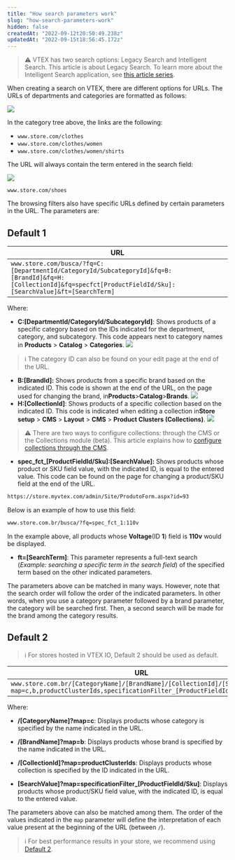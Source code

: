 ```yaml
---
title: "How search parameters work"
slug: "how-search-parameters-work"
hidden: false
createdAt: "2022-09-12t20:50:49.238z"
updatedAt: "2022-09-15t18:56:45.172z"
---
```


> ⚠️ VTEX has two search options: Legacy Search and Intelligent Search. This article is about Legacy Search. To learn more about the Intelligent Search application, see [this article series](https://help.vtex.com/en/tracks/vtex-intelligent-search--19wrbB7nEQcmwzDPl1l4Cb).

When creating a search on VTEX, there are different options for URLs. The URLs of departments and categories are formatted as follows:

![](https://cdn.jsdelivr.net/gh/vtexdocs/dev-portal-content@main/images/how-search-parameters-work-0.png)

In the category tree above, the links are the following:

- `www.store.com/clothes`
- `www.store.com/clothes/women`
- `www.store.com/clothes/women/shirts`

The URL will always contain the term entered in the search field:

![](https://cdn.jsdelivr.net/gh/vtexdocs/dev-portal-content@main/images/how-search-parameters-work-1.png)

`www.store.com/shoes`

The browsing filters also have specific URLs defined by certain parameters in the URL. The parameters are:

## Default 1

| URL                                                                                                                                                                                 |
| ----------------------------------------------------------------------------------------------------------------------------------------------------------------------------------- |
| `www.store.com/busca/?fq=C:[DepartmentId/CategoryId/SubcategoryId]&fq=B:[BrandId]&fq=H:[CollectionId]&fq=specfct[ProductFieldId/Sku]:[SearchValue]&ft=[SearchTerm]` |

Where:

- **C:\[DepartmentId/CategoryId/SubcategoryId]**: Shows products of a specific category based on the IDs indicated for the department, category, and subcategory. This code appears next to category names in **Products** > **Catalog** > **Categories**. ![](https://cdn.jsdelivr.net/gh/vtexdocs/dev-portal-content@main/images/how-search-parameters-work-2.png)

> ℹ️ The category ID can also be found on your edit page at the end of the URL.

- **B:[BrandId]:** Shows products from a specific brand based on the indicated ID. This code is shown at the end of the URL, on the page used for changing the brand, in**Products**>**Catalog**>**Brands**. ![](https://cdn.jsdelivr.net/gh/vtexdocs/dev-portal-content@main/images/how-search-parameters-work-3.png)
- **H:[CollectionId]**: Shows products of a specific collection based on the indicated ID. This code is indicated when editing a collection in**Store setup** > **CMS** > **Layout** > **CMS** > **Product Clusters (Collections)**. ![](https://cdn.jsdelivr.net/gh/vtexdocs/dev-portal-content@main/images/how-search-parameters-work-4.png)

> ⚠️ There are two ways to configure collections: through the CMS or the Collections module (beta). This article explains how to [configure collections through the CMS](https://help.vtex.com/en/tutorial/adding-collections-cms--2YBy6P6X0NFRpkD2ZBxF6L).

- **spec_fct_[ProductFieldId/Sku]:[SearchValue]:** Shows products whose product or SKU field value, with the indicated ID, is equal to the entered value. This code can be found on the page for changing a product/SKU field at the end of the URL.

```txt
https://store.myvtex.com/admin/Site/ProdutoForm.aspx?id=93
```

Below is an example of how to use this field:

```txt
www.store.com.br/busca/?fq=spec_fct_1:110v
```

In the example above, all products whose **Voltage**(ID **1**) field is **110v** would be displayed.

- **ft=[SearchTerm]**: This parameter represents a full-text search (*Example: searching a specific term in the search field*) of the specified term based on the other indicated parameters.

The parameters above can be matched in many ways. However, note that the search order will follow the order of the indicated parameters. In other words, when you use a category parameter followed by a brand parameter, the category will be searched first. Then, a second search will be made for the brand among the category results.

## Default 2

> ℹ️ For stores hosted in VTEX IO, Default 2 should be used as default.

| URL                                                                                                                                           |
| --------------------------------------------------------------------------------------------------------------------------------------------- |
| `www.store.com.br/[CategoryName]/[BrandName]/[CollectionId]/[SearchValue]?map=c,b,productClusterIds,specificationFilter_[ProductFieldId/Sku]` |

Where:

- **/[CategoryName]?map=c**: Displays products whose category is specified by the name indicated in the URL.

- **/[BrandName]?map=b**: Displays products whose brand is specified by the name indicated in the URL.

- **/[CollectionId]?map=productClusterIds**: Displays products whose collection is specified by the ID indicated in the URL.

- **[SearchValue]?map=specificationFilter_[ProductFieldId/Sku]**: Displays products whose product/SKU field value, with the indicated ID, is equal to the entered value.

The parameters above can also be matched among them. The order of the values indicated in the `map` parameter will define the interpretation of each value present at the beginning of the URL (between `/`).

> ℹ️ For best performance results in your store, we recommend using [Default 2](https://developers.vtex.com/vtex-rest-api/docs/how-search-parameters-work#default-2).
